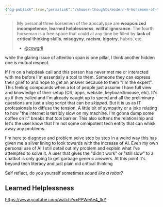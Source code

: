 ```yaml
---
{"dg-publish":true,"permalink":"/shower-thoughts/modern-4-horsemen-of-the-apocolypse/","dgPassFrontmatter":true}
---
```


> My personal three horsemen of the apocalypse are **weaponized incompetence**, **learned helplessness**, **willful ignorance**. The fourth horseman is a free space that could at any time be filled by **lack of critical thinking skills**, **misogyny**, **racism**, **bigotry**, hubris, etc.
> - [@cowgrll](https://www.youtube.com/@cowgrll)

while the glaring issue of attention span is one pillar, I think another hidden one is mutual respect. 

If I'm on a helpdesk call and this person has never met me or interacted with me before I'm essentially a tool to them. Someone they can express their grief to and hope to get an answer because to them "I'm the expert". This feeling compounds when a lot of people just assume I have full view and knowledge of their setup (OS, apps, website, keyboard/mouse, etc). It's as if they called and I'm already caught up to speed and all the preliminary questions are just a slog script that can be *skipped*. But it is us as IT professionals to diffuse the tension. A little bit of sympathy or a joke relating to how "the internet is terribly slow on my machine. I'm gonna dump some coffee on it" breaks that *tool* barrier. This also softens the relationship and let's the user know that I'm not some omnipotent tech entity that can whisk away any problems. 

I'm here to diagnose and problem solve step by step In a weird way this has given me a silver lining to look towards with the increase of AI. Even my own personal use of AI I still detail out my problem and explain what I've attempted to solve it. A user that gives the "didn't work" or "still slow" to a chatbot is only going to get garbage generic answers. At this point it's beyond tech literacy and just plain old critical thinking

Self reflect, do you yourself sometimes *sound like a robot?*
## Learned Helplessness
https://www.youtube.com/watch?v=PPWeAe4_tkY